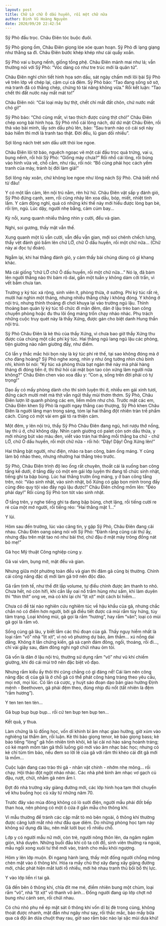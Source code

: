 ```yaml
---
layout: post
title: Chữ Lờ chữ Ô dấu huyền, rồi một chữ nữa
author: Đinh Vũ Hoàng Nguyên
date: 2020/09/20 22:42:54
---
```


Sỹ Phò đầu trọc. Châu Điên tóc buộc đuôi.

Sỹ Phò giọng ồm, Châu Điên giọng lóe xóe quan hoạn. Sỹ Phò đi lạng giạng như thằng sa đì. Châu Điên bước khép khép như cái quẩy xoắn.

Sỹ Phò vai u bụng nếnh, giống tổng phệ. Châu Điên mảnh mai như lá; vẫn thường nói với Sỹ Phò: “Vóc dáng có như tre trúc mới là quân tử”.

Châu Điên nghỉ chín tiết hình họa sơn dầu, sát ngày chấm mới lôi bài Sỹ Phò vẽ trên lớp về chép lại, cặm cụi cả đêm. Sỹ Phò bảo: “Tao đang sống sờ sờ, mà tranh đã có thằng chép, chứng tỏ tài năng không vừa.” Rồi kết luận: “Tao chết thì đất nước này mất mát to!”

Châu Điên nói: “Cái loại mày bự thịt, chết chỉ mất đất chôn, chứ nước mất chó gì!”

Sỹ Phò bảo: “Chó cũng mất, vì tao thích được cúng thịt chó!” Châu Điên chép xong bài hình họa. Sỹ Phò nhổ cái lông nách, dứ dứ mặt Châu Điên, rồi thả vào bài mình, lấy sơn dầu phủ lên, bảo: “Sau tranh nào có cái sợi này bảo hiểm thì mới là tranh tao thật. Đời đểu, lũ gian dối nhiều”.

Sợi lông nách trét sơn dầu ướt thòi loe ngoe.

Châu Điên lôi tờ báo, nguệch ngoạc vẽ một cái đầu trọc quả trứng, vai u, bụng nếnh, rồi hỏi Sỹ Phò: “Giống mày chưa?” Rồi nhổ cái lông, rồi búng vào hình vừa vẽ, chỗ cằm, như râu, rồi nói: “Bố cũng phải học cách yểm tranh của mày, tránh bị đời làm giả!”

Sợi lông này xoăn, chứ không loe ngoe như lông nách Sỹ Phò. Chả biết nhổ từ đâu!

Y có một lần cảm, lên nội trú nằm, rên hừ hừ. Châu Điên vật sấp y đánh gió, Sỹ Phò đứng cạnh, xem, rồi cũng nhảy lên xoa dầu, bóp, miết, nhiệt tình lắm. Y cảm động nghĩ, quả có những khi thế này mới hiểu được lòng bạn bè, rồi lịm, ngủ. Lúc dậy, người nhẹ bẫng, cảm cúm bay...

Kỳ nỗi, xung quanh nhiều thằng nhìn y cười, đểu và gian.

Nghi, soi gương, thấy mặt vẫn thế.

Xung quanh một lũ vẫn cười, vẫn đểu vẫn gian, mới soi chênh chếch lưng, thấy vệt đánh gió bầm lên chữ LỜ, chữ Ô dấu huyền, rồi một chữ nữa... (Chữ này ai đọc tự đoán).

Ngẫm lại, khi hai thằng đánh gió, y cảm thấy bài chúng dùng có gì khang khác.

Mà cái giống “chữ LỜ chữ Ô dấu huyền, rồi một chữ nữa...” Nó lạ, đã bám lên người thằng nào thì bám rõ dai, gần một tuần y không dám cởi trần, vì vết bầm chưa tan.

Trường y ký túc xá rộng, sinh viên ít, phòng thừa, ở sướng. Phí ký túc rất rẻ, mười hai nghìn một tháng, nhưng nhiều thằng chây ì không đóng. Y không ở nội trú, nhưng thỉnh thoảng đi chơi khuya lại vào trường ngủ lậu. Thỉnh thoảng ban quản lý ký túc tổ chức đi mần đêm, dân ở lậu trèo ban công chuyển phòng hoặc đu thu lôi ống máng trốn chạy nháo nhác. Phụ trách những cuộc truy quét này là thầy Xứng, được gán cho biệt danh Hung thần nội trú.

Sỹ Phò Châu Điên là kẻ thù của thầy Xứng, vì chưa bao giờ thầy Xứng thu được của chúng một cắc phí ký túc. Hai thằng ngủ lang ngủ lậu các phòng, tiện giường nào nằm giường đấy, như điếm.

Có lần y thắc mắc hỏi bọn này là ký túc phí rẻ thế, tại sao không đóng mà ở cho đàng hoàng? Sỹ Phò nghe xong, nhìn y như ông tướng nhìn chú binh nhì, khinh bỉ nói: “Ký túc xá phòng thừa bạt ngàn thế này mà phải hàng tháng đi đóng tiền ở, thì thử hỏi cái mặt bọn tao còn xứng làm người nữa không?” Châu Điên chen vào xoa đầu y: “Con ạ, sống trên đời phải có tự trọng!”

Dạo ấy có mấy phòng dành cho thí sinh luyện thi ở, nhiều em gái xinh tươi, đứng cách mười mét mà thịt vẫn ngửi thấy mùi thơm thơm. Sỹ Phò, Châu Điên lượn lờ quanh phòng các em, liếm mồm như chó. Trước mặt các em, Châu Điên khen Sỹ Phò là người ngay thẳng cao thượng, Sỹ Phò khen Châu Điên là người lãng mạn trong sáng, tóm lại hai thằng đột nhiên tràn trề phẩm cách. Cũng có một vài em gái tỏ ra thiện cảm.

Một đêm, y lên nội trú, thấy Sỹ Phò Châu Điên đang ngủ, hơi rượu thở nồng, lay thì ú ớ, chứ không dậy. Nhìn cạnh giường có palet còn sơn dầu thừa, y mới nhúng bút vào màu đen, viết vào trán hai thằng mỗi thằng ba chữ - chữ LỜ, chữ Ô dấu huyền, rồi một chữ nữa - rồi hô: “Dậy! Dậy! Ông Xứng lên!”

Hai thằng bật người, như điện, nhào ra ban công, bám ống máng. Y cũng làm bộ nhào theo, nhưng nhường hai thằng trèo trước.

Sỹ Phò, Châu Điên trình độ leo ống rất chuyên, thoắt cái là xuống ban công tầng kề dưới, ở tầng đấy có một em gái lớp luyện thi đang tổ chức sinh nhật, tiếng ghi ta bập bùng. Lúc hai thằng trườn ống máng, y ở ban công tầng trên, nói: “Vào sinh nhật, vào sinh nhật, bố Xứng có gặp bọn mình trong đấy cũng đéo quy tội vào đây ngủ lậu được!” Châu Điên chổng mồm lên: “Đéo phải dạy!” Rồi cùng Sỹ Phò ton tót vào sinh nhật.

Ở tầng trên, y nghe tiếng ghi ta đang bập bùng, chợt lặng, rồi tiếng cười re ré của một mớ người, rồi tiếng réo: “Hai thằng mặt 1...”

Y lủi.

Hôm sau đến trường, lúc vào căng tin, y gặp Sỹ Phò, Châu Điên đang cãi nhau. Châu Điên oang oảng nói với Sỹ Phò: “Đành rằng cũng cái thứ ấy, nhưng đậu trên mặt tao nó như bài thơ, chứ đậu ở mặt mày trông đồng nát bỏ mẹ!”

Gã học Mỹ thuật Công nghiệp cùng y.

Gã vai vâm, bụng mỡ, mặt đểu và gian.

Nhưng giữa một phường toàn đểu và gian thì đâm gã cũng bị thường. Chính cái công năng đặc dị mới làm gã trở nên độc đáo.

Gã rắm tinh tế, như thể đít lắp volume, tự điều chỉnh được âm thanh to nhỏ. Chưa hết, nó còn hifi, khi cần lấy oai nổ trầm hùng như sấm, khi làm duyên thì “thin thít” ong ve, mà có khi lại chỉ “lịt xịt” một cách bí hiểm...

Chưa có đề tài nào nghiên cứu nghiêm túc về hậu khẩu của gã, nhưng chắc chắn nó có điểm hơn người, bởi gã điều tiết được cả mùi rắm tùy hứng, tùy tâm trạng. Loại không mùi, gã gọi là rắm “hương”, hay rắm “văn”; loại có mùi gã gọi là rắm võ.

Sống cùng gã lâu, y biết lắm các thủ đoạn của gã. Thấy nguy hiểm nhất là loại rắm “võ” nhả “lịt xịt”, vì nó vô phương dự báo, âm thầm... xú nồng dai dẳng. Không ít lần chứng kiến, gã sà cạnh đám đông, ngồi, thoáng, rồi đi..., chỉ vài giây sau, đám đông nghi ngờ chửi nhau ỏm tỏi.

Gã vốn là dân ở lậu nội trú, thường sử dụng rắm “võ” như vũ khí chiếm giường, khi đó cái mùi trở nên đặc biệt vô đạo.

Nhưng rắm kiểu ấy thôi thì cũng chẳng có gì đáng nể! Cái làm nên công năng đặc dị của gã là ở chỗ gã có thể phát công hàng tràng theo yêu cầu, mọi nơi, mọi lúc. Có lần cá cược, y huýt sáo đoạn dạo bản giao hưởng Định mệnh - Beethoven, gã phải đệm theo, đúng nhịp đủ nốt (tất nhiên là đệm “rắm hương”).

Y ten ten ten tèn...

Gã bụp bụp bụp bụp... rồi cứ ten bụp ten bụp ten...

Kết quả, y thua.

Làm chứng là lũ đồng học, vốn dĩ khinh bỉ âm nhạc giao hưởng, giờ xúm vào nghiêng tai thẩm âm, rồi luận. Kẻ thì bảo giọng tenor, kẻ bảo giọng bass; kẻ bảo tiếng “lòng” gã hồn nhiên tinh khôi, kẻ lại cãi nó hào sảng hoành tráng; có kẻ mạnh mồm tán gã thổi luồng gió mới vào âm nhạc bác học; nhưng có kẻ chỉ tủm tỉm bảo, nếu đem so lời lẽ của gã với rắm thì khéo cái đít gã mới là mồm...

Cuộc luận đang cao trào thì gã - nhân vật chính - nhớm nhẹ mông... rồi chạy. Hội thảo đột ngột nháo nhác. Các nhà phê bình âm nhạc vơ gạch củ đậu, rượt, chửi, nhằm gã ném ầm ĩ.

Đợt đó nhà trường xây giảng đường mới, các lớp hình họa tạm thời chuyển về khu buồng học cũ xây từ những năm 70.

Trước đây vào mùa đông không có lò sưởi điện, người mẫu phải đốt bếp than hoa, nên phòng có một ô cửa ở gần mẫu cho thông khí.

Vì mẫu thường để tránh các cặp mắt tò mò bên ngoài, ô thông khí thường được căng lưới mắt nhỏ như đầu que diêm. Do những phòng học tạm này không sử dụng đã lâu, nên mắt lưới bục rỗ nhiều chỗ.

Lớp y có người mẫu nữ mới, còn trẻ, người nông thôn lên, da ngăm ngăm giòn, khá duyên. Những buổi đầu khi cô ta cởi đồ, sinh viên thường ra ngoài, mẫu ngồi xong xuôi tư thế mới vào, tránh cho mẫu khỏi ngượng.

Hôm y lên lớp muộn. Đi ngang hành lang, thấy một đống người chổng mông chèn mặt vào ô thông khí. Hóa ra mấy chú thợ xây đang xây giảng đường mới, chắc phát hiện mắt lưới rỗ nhiều, mới hè nhau tranh thủ bồi bổ thị lực.

Y vào lớp liền rỉ tai gã.

Gã đến bên ô thông khí, chĩa đít me mé, điềm nhiên bung một chùm, loại rắm “võ”, nhả “lịt xịt” vô thanh vô ảnh... Đống người đang úp lớp chợt nở bung như cánh sen, rồi chửi nhau.

Có chú nhỏ phụ nề ép mặt sát ô thông khí vốn dĩ bị đè trong cùng, không thoát được nhanh, mặt đần như ngây như say, rồi thắc mắc, bảo mấy bữa qua cả đội ăn dứa chuột thay rau, giờ sao rắm bác nào lại sặc mùi dưa khú!
